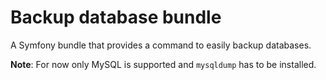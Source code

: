 # Backup database bundle

A Symfony bundle that provides a command to easily backup databases. 

**Note**: For now only MySQL is supported and `mysqldump` has to be installed.
